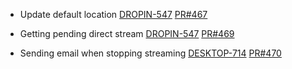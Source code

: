 - Update default location
[DROPIN-547](https://dropin.atlassian.net/browse/DROPIN-547)
[PR#467](https://github.com/dropininc/dropin-api-v2/pull/467)

- Getting pending direct stream
[DROPIN-547](https://dropin.atlassian.net/browse/DROPIN-547)
[PR#469](https://github.com/dropininc/dropin-api-v2/pull/469)

- Sending email when stopping streaming
[DESKTOP-714](https://dropin.atlassian.net/browse/DESKTOP-714)
[PR#470](https://github.com/dropininc/dropin-api-v2/pull/470)


